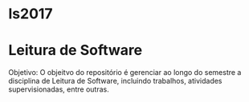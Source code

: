 # ls2017


# Leitura de Software 
Objetivo: 
O objeitvo do repositório é gerenciar ao longo do semestre a disciplina de Leitura de Software, incluindo trabalhos, atividades supervisionadas, entre outras. 
